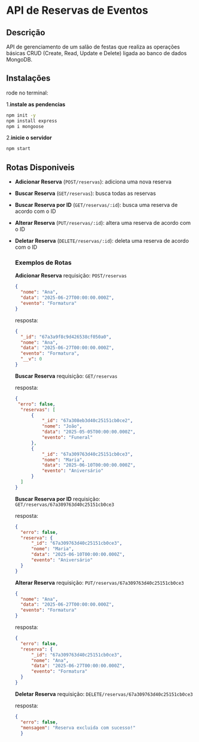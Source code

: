 # API de Reservas de Eventos

## Descrição
API de gerenciamento de um salão de festas que realiza as operações básicas CRUD (Create, Read, Update e Delete) ligada ao banco de dados MongoDB.

## Instalações
rode no terminal:

1.**instale as pendencias**
```sh
npm init -y
npm install express
npm i mongoose
```

2.**inicie o servidor**
```sh
npm start
```


## Rotas Disponiveis
- **Adicionar Reserva** (`POST/reservas`): adiciona uma nova reserva
- **Buscar Reserva** (`GET/reservas`): busca todas as reservas
- **Buscar Reserva por ID** (`GET/reservas/:id`): busca uma reserva de acordo com o ID
- **Alterar Reserva** (`PUT/reservas/:id`): altera uma reserva de acordo com o ID
- **Deletar Reserva** (`DELETE/reservas/:id`): deleta uma reserva de acordo com o ID


  ### Exemplos de Rotas

  **Adicionar Reserva**
  requisição: `POST/reservas`
  ```json
  {
    "nome": "Ana",
    "data": "2025-06-27T00:00:00.000Z",
    "evento": "Formatura"
  }
  ```
  
  resposta:
  ```json
  {
    "_id": "67a3a9f8c9d426538cf050a0",
    "nome": "Ana",
    "data": "2025-06-27T00:00:00.000Z",
    "evento": "Formatura",
    "__v": 0
  }
  ```

  **Buscar Reserva**
  requisição: `GET/reservas`
  
  resposta:
  ```json
  {
   "erro": false,
    "reservas": [
        {
            "_id": "67a308eb3d40c25151cb0ce2",
            "nome": "João",
            "data": "2025-05-05T00:00:00.000Z",
            "evento": "Funeral"
        },
        {
            "_id": "67a309763d40c25151cb0ce3",
            "nome": "Maria",
            "data": "2025-06-10T00:00:00.000Z",
            "evento": "Aniversário"
        }
    ]
  }
  ```

  **Buscar Reserva por ID**
  requisição: `GET/reservas/67a309763d40c25151cb0ce3`

  resposta:
  ```json
  {
    "erro": false,
    "reserva": {
        "_id": "67a309763d40c25151cb0ce3",
        "nome": "Maria",
        "data": "2025-06-10T00:00:00.000Z",
        "evento": "Aniversário"
    }
  }
  ```

  **Alterar Reserva**
  requisição: `PUT/reservas/67a309763d40c25151cb0ce3`
  ```json
  {
    "nome": "Ana",
    "data": "2025-06-27T00:00:00.000Z",
    "evento": "Formatura"
  }
  ```

  resposta:
  ```json
  {
    "erro": false,
    "reserva": {
        "_id": "67a309763d40c25151cb0ce3",
        "nome": "Ana",
        "data": "2025-06-27T00:00:00.000Z",
        "evento": "Formatura"
    }
  }
  ```

  **Deletar Reserva**
  requisição: `DELETE/reservas/67a309763d40c25151cb0ce3`

  resposta:
  ```json
  {
    "erro": false,
    "mensagem": "Reserva excluida com sucesso!"
    }
  ```

